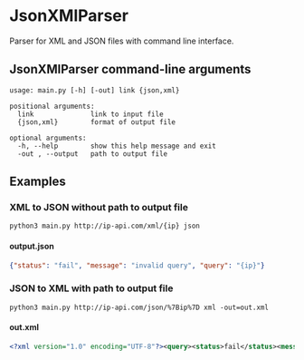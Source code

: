 # JsonXMlParser

Parser for XML and JSON files with command line interface.

## JsonXMlParser command-line arguments

```
usage: main.py [-h] [-out] link {json,xml}

positional arguments:
  link              link to input file
  {json,xml}        format of output file

optional arguments:
  -h, --help        show this help message and exit
  -out , --output   path to output file
```

## Examples

### XML to JSON without path to output file

```
python3 main.py http://ip-api.com/xml/{ip} json
```

#### output.json

```JSON
{"status": "fail", "message": "invalid query", "query": "{ip}"}
```

### JSON to XML with path to output file

```
python3 main.py http://ip-api.com/json/%7Bip%7D xml -out=out.xml
```

#### out.xml

```XML
<?xml version="1.0" encoding="UTF-8"?><query><status>fail</status><message>invalid query</message><query>{ip}</query></query>
```
